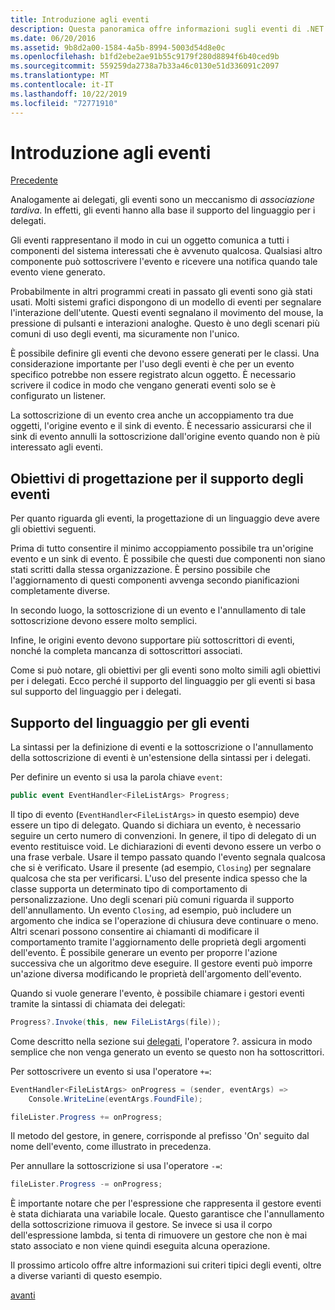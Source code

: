 ```yaml
---
title: Introduzione agli eventi
description: Questa panoramica offre informazioni sugli eventi di .NET Core e sugli obiettivi di progettazione del linguaggio per gli eventi.
ms.date: 06/20/2016
ms.assetid: 9b8d2a00-1584-4a5b-8994-5003d54d8e0c
ms.openlocfilehash: b1fd2ebe2ae91b55c9179f280d8894f6b40ced9b
ms.sourcegitcommit: 559259da2738a7b33a46c0130e51d336091c2097
ms.translationtype: MT
ms.contentlocale: it-IT
ms.lasthandoff: 10/22/2019
ms.locfileid: "72771910"
---
```

# <a name="introduction-to-events"></a>Introduzione agli eventi

[Precedente](delegates-patterns.md)

Analogamente ai delegati, gli eventi sono un meccanismo di *associazione tardiva*. In effetti, gli eventi hanno alla base il supporto del linguaggio per i delegati.

Gli eventi rappresentano il modo in cui un oggetto comunica a tutti i componenti del sistema interessati che è avvenuto qualcosa. Qualsiasi altro componente può sottoscrivere l'evento e ricevere una notifica quando tale evento viene generato.

Probabilmente in altri programmi creati in passato gli eventi sono già stati usati. Molti sistemi grafici dispongono di un modello di eventi per segnalare l'interazione dell'utente. Questi eventi segnalano il movimento del mouse, la pressione di pulsanti e interazioni analoghe. Questo è uno degli scenari più comuni di uso degli eventi, ma sicuramente non l'unico.

È possibile definire gli eventi che devono essere generati per le classi. Una considerazione importante per l'uso degli eventi è che per un evento specifico potrebbe non essere registrato alcun oggetto. È necessario scrivere il codice in modo che vengano generati eventi solo se è configurato un listener.

La sottoscrizione di un evento crea anche un accoppiamento tra due oggetti, l'origine evento e il sink di evento. È necessario assicurarsi che il sink di evento annulli la sottoscrizione dall'origine evento quando non è più interessato agli eventi.

## <a name="design-goals-for-event-support"></a>Obiettivi di progettazione per il supporto degli eventi

Per quanto riguarda gli eventi, la progettazione di un linguaggio deve avere gli obiettivi seguenti.

Prima di tutto consentire il minimo accoppiamento possibile tra un'origine evento e un sink di evento. È possibile che questi due componenti non siano stati scritti dalla stessa organizzazione. È persino possibile che l'aggiornamento di questi componenti avvenga secondo pianificazioni completamente diverse.

In secondo luogo, la sottoscrizione di un evento e l'annullamento di tale sottoscrizione devono essere molto semplici.

Infine, le origini evento devono supportare più sottoscrittori di eventi, nonché la completa mancanza di sottoscrittori associati.

Come si può notare, gli obiettivi per gli eventi sono molto simili agli obiettivi per i delegati.
Ecco perché il supporto del linguaggio per gli eventi si basa sul supporto del linguaggio per i delegati.

## <a name="language-support-for-events"></a>Supporto del linguaggio per gli eventi

La sintassi per la definizione di eventi e la sottoscrizione o l'annullamento della sottoscrizione di eventi è un'estensione della sintassi per i delegati.

Per definire un evento si usa la parola chiave `event`:

```csharp
public event EventHandler<FileListArgs> Progress;
```

Il tipo di evento (`EventHandler<FileListArgs>` in questo esempio) deve essere un tipo di delegato. Quando si dichiara un evento, è necessario seguire un certo numero di convenzioni. In genere, il tipo di delegato di un evento restituisce void.
Le dichiarazioni di eventi devono essere un verbo o una frase verbale.
Usare il tempo passato quando l'evento segnala qualcosa che si è verificato. Usare il presente (ad esempio, `Closing`) per segnalare qualcosa che sta per verificarsi. L'uso del presente indica spesso che la classe supporta un determinato tipo di comportamento di personalizzazione. Uno degli scenari più comuni riguarda il supporto dell'annullamento. Un evento `Closing`, ad esempio, può includere un argomento che indica se l'operazione di chiusura deve continuare o meno.  Altri scenari possono consentire ai chiamanti di modificare il comportamento tramite l'aggiornamento delle proprietà degli argomenti dell'evento. È possibile generare un evento per proporre l'azione successiva che un algoritmo deve eseguire. Il gestore eventi può imporre un'azione diversa modificando le proprietà dell'argomento dell'evento.

Quando si vuole generare l'evento, è possibile chiamare i gestori eventi tramite la sintassi di chiamata dei delegati:

```csharp
Progress?.Invoke(this, new FileListArgs(file));
```

Come descritto nella sezione sui [delegati](delegates-patterns.md), l'operatore ?.
assicura in modo semplice che non venga generato un evento se questo non ha sottoscrittori.
 
Per sottoscrivere un evento si usa l'operatore `+=`:

```csharp
EventHandler<FileListArgs> onProgress = (sender, eventArgs) => 
    Console.WriteLine(eventArgs.FoundFile);

fileLister.Progress += onProgress;
```

Il metodo del gestore, in genere, corrisponde al prefisso 'On' seguito dal nome dell'evento, come illustrato in precedenza.

Per annullare la sottoscrizione si usa l'operatore `-=`:

```csharp
fileLister.Progress -= onProgress;
```

È importante notare che per l'espressione che rappresenta il gestore eventi è stata dichiarata una variabile locale. Questo garantisce che l'annullamento della sottoscrizione rimuova il gestore.
Se invece si usa il corpo dell'espressione lambda, si tenta di rimuovere un gestore che non è mai stato associato e non viene quindi eseguita alcuna operazione.

Il prossimo articolo offre altre informazioni sui criteri tipici degli eventi, oltre a diverse varianti di questo esempio.

[avanti](event-pattern.md)
